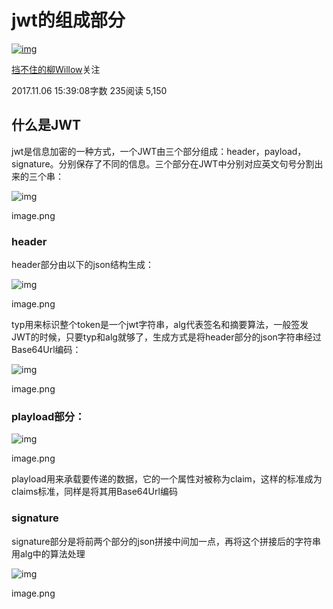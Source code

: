 # jwt的组成部分

[![img](https://cdn2.jianshu.io/assets/default_avatar/12-aeeea4bedf10f2a12c0d50d626951489.jpg)](https://www.jianshu.com/u/840c2d8eff99)

[挡不住的柳Willow](https://www.jianshu.com/u/840c2d8eff99)关注

2017.11.06 15:39:08字数 235阅读 5,150

## 什么是JWT

jwt是信息加密的一种方式，一个JWT由三个部分组成：header，payload，signature。分别保存了不同的信息。三个部分在JWT中分别对应英文句号分割出来的三个串：

![img](https://upload-images.jianshu.io/upload_images/5000473-e9ad191a47b13e28.png?imageMogr2/auto-orient/strip|imageView2/2/w/503/format/webp)

image.png

### header

header部分由以下的json结构生成：

![img](https://upload-images.jianshu.io/upload_images/5000473-f892a100dec395f6.png?imageMogr2/auto-orient/strip|imageView2/2/w/118/format/webp)

image.png



typ用来标识整个token是一个jwt字符串，alg代表签名和摘要算法，一般签发JWT的时候，只要typ和alg就够了，生成方式是将header部分的json字符串经过Base64Url编码：

![img](https://upload-images.jianshu.io/upload_images/5000473-166f479fbdb63fb6.png?imageMogr2/auto-orient/strip|imageView2/2/w/401/format/webp)

image.png

### playload部分：

![img](https://upload-images.jianshu.io/upload_images/5000473-2edff0bebda9a7bb.png?imageMogr2/auto-orient/strip|imageView2/2/w/192/format/webp)

image.png



playload用来承载要传递的数据，它的一个属性对被称为claim，这样的标准成为claims标准，同样是将其用Base64Url编码

### signature

signature部分是将前两个部分的json拼接中间加一点，再将这个拼接后的字符串用alg中的算法处理



![img](https://upload-images.jianshu.io/upload_images/5000473-db2ecd1c448b8920.png?imageMogr2/auto-orient/strip|imageView2/2/w/278/format/webp)

image.png
